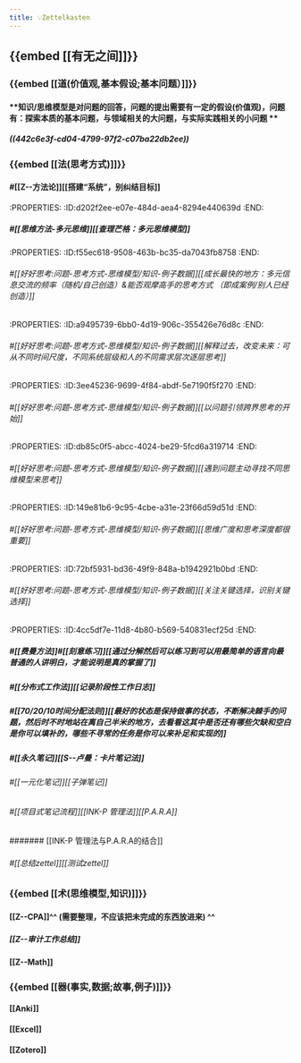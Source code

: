 ```yaml
---
title: 💡Zettelkasten
---
```


## {{embed [[有无之间]]}}
### {{embed [[道(价值观,基本假设;基本问题）]]}}
#### **知识/思维模型是对问题的回答，问题的提出需要有一定的假设(价值观)，问题有：探索本质的基本问题，与领域相关的大问题，与实际实践相关的小问题 **
##### ((442c6e3f-cd04-4799-97f2-c07ba22db2ee))

### {{embed [[法(思考方式)]]}}
#### #[[Z--方法论]][[搭建“系统”，别纠结目标]]
:PROPERTIES:
:ID:d202f2ee-e07e-484d-aea4-8294e440639d
:END:
##### #[[思维方法-多元思维]][[查理芒格：多元思维模型]]
:PROPERTIES:
:ID:f55ec618-9508-463b-bc35-da7043fb8758
:END:
###### #[[好好思考:问题-思考方式-思维模型/知识-例子数据]][[成长最快的地方：多元信息交流的频率（随机/自己创造）&能否观摩高手的思考方式 （即成案例/别人已经创造）]]
:PROPERTIES:
:ID:a9495739-6bb0-4d19-906c-355426e76d8c
:END:

###### #[[好好思考:问题-思考方式-思维模型/知识-例子数据]][[解释过去，改变未来：可从不同时间尺度，不同系统层级和人的不同需求层次逐层思考]]
:PROPERTIES:
:ID:3ee45236-9699-4f84-abdf-5e7190f5f270
:END:

###### #[[好好思考:问题-思考方式-思维模型/知识-例子数据]][[以问题引领跨界思考的开始]]
:PROPERTIES:
:ID:db85c0f5-abcc-4024-be29-5fcd6a319714
:END:

###### #[[好好思考:问题-思考方式-思维模型/知识-例子数据]][[遇到问题主动寻找不同思维模型来思考]]
:PROPERTIES:
:ID:149e81b6-9c95-4cbe-a31e-23f66d59d51d
:END:

###### #[[好好思考:问题-思考方式-思维模型/知识-例子数据]][[思维广度和思考深度都很重要]]
:PROPERTIES:
:ID:72bf5931-bd36-49f9-848a-b1942921b0bd
:END:

###### #[[好好思考:问题-思考方式-思维模型/知识-例子数据]][[关注关键选择，识别关键选择]]
:PROPERTIES:
:ID:4cc5df7e-11d8-4b80-b569-540831ecf25d
:END:

##### #[[费曼方法]]#[[刻意练习]][[通过分解然后可以练习到可以用最简单的语言向最普通的人讲明白，才能说明是真的掌握了]]

##### #[[分布式工作法]][[记录阶段性工作日志]]

##### #[[70/20/10时间分配法则]][[最好的状态是保持做事的状态，不断解决棘手的问题，然后时不时地站在离自己半米的地方，去看看这其中是否还有哪些欠缺和空白是你可以填补的，哪些不寻常的任务是你可以来补足和实现的]]

##### #[[永久笔记]][[S--卢曼：卡片笔记法]]
###### #[[一元化笔记]][[子弹笔记]]

###### #[[项目式笔记流程]][[INK-P 管理法]][[P.A.R.A]]
####### [[INK-P 管理法与P.A.R.A的结合]]

###### #[[总结zettel]][[测试zettel]]

### {{embed [[术(思维模型,知识)]]}}
#### [[Z--CPA]]^^ (需要整理，不应该把未完成的东西放进来)  ^^
##### [[Z--审计工作总结]]

#### [[Z--Math]]

### {{embed [[器(事实,数据;故事,例子)]]}}
#### [[Anki]]

#### [[Excel]]

#### [[Zotero]]

#### 
